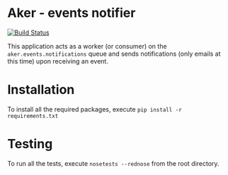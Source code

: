 # Aker - events notifier
[![Build Status](https://travis-ci.org/sanger/aker-events-notifier.svg?branch=devel)](https://travis-ci.org/sanger/aker-events-notifier)

This application acts as a worker (or consumer) on the `aker.events.notifications` queue and sends
notifications (only emails at this time) upon receiving an event.

# Installation
To install all the required packages, execute `pip install -r requirements.txt`

# Testing
To run all the tests, execute `nosetests --rednose` from the root directory.
